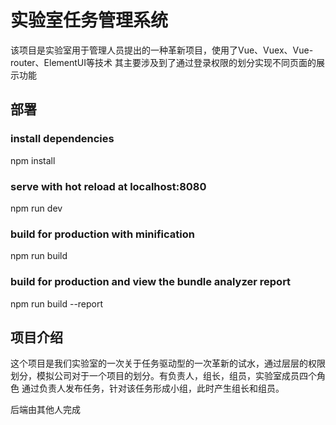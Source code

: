 # 实验室任务管理系统

该项目是实验室用于管理人员提出的一种革新项目，使用了Vue、Vuex、Vue-router、ElementUI等技术 其主要涉及到了通过登录权限的划分实现不同页面的展示功能

## 部署

### install dependencies
npm install

### serve with hot reload at localhost:8080
npm run dev

### build for production with minification
npm run build

### build for production and view the bundle analyzer report
npm run build --report

## 项目介绍

这个项目是我们实验室的一次关于任务驱动型的一次革新的试水，通过层层的权限划分，模拟公司对于一个项目的划分。有负责人，组长，组员，实验室成员四个角色
通过负责人发布任务，针对该任务形成小组，此时产生组长和组员。

后端由其他人完成



